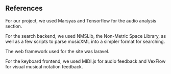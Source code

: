 ## References

For our project, we used Marsyas and Tensorflow for the audio analysis section.

For the search backend, we used NMSLib, the Non-Metric Space Library, as well as a few
scripts to parse musicXML into a simpler format for searching.

The web framework used for the site was laravel.

For the keyboard frontend, we used MIDI.js for audio feedback and VexFlow for visual
musical notation feedback.

